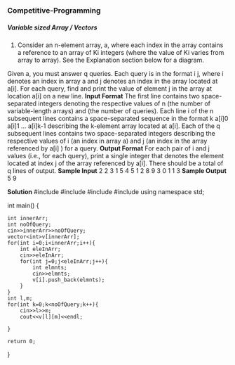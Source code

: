 ### Competitive-Programming
##### Variable sized Array / Vectors
1. Consider an n-element array, a, where each index  in the array contains a reference to an array of Ki integers (where the value of Ki varies from array to array). See the Explanation section below for a diagram.

Given a, you must answer q queries. Each query is in the format i j, where i  denotes an index in array a and j denotes an index in the array located at a[i]. For each query, find and print the value of element j in the array at location a[i] on a new line.
**Input Format**
The first line contains two space-separated integers denoting the respective values of n (the number of variable-length arrays) and  (the number of queries).
Each line i of the n subsequent lines contains a space-separated sequence in the format k a[i]0 a[i]1 … a[i]k-1 describing the k-element array located at a[i].
Each of the q subsequent lines contains two space-separated integers describing the respective values of i  (an index in array a) and j (an index in the array referenced by a[i] ) for a query.
**Output Format**
For each pair of i and j values (i.e., for each query), print a single integer that denotes the element located at index j of the array referenced by a[i]. There should be a total of q lines of output.
**Sample Input**
2 2
3 1 5 4
5 1 2 8 9 3
0 1
1 3
**Sample Output**
5
9

**Solution**
#include<cmath>
#include<cstdio>
#include<vector>
#include<iostream>
using namespace std;


int main() {
    
    int innerArr;
    int noOfQuery;
    cin>>innerArr>>noOfQuery;
    vector<int>v[innerArr];
    for(int i=0;i<innerArr;i++){
        int eleInArr;
        cin>>eleInArr;
        for(int j=0;j<eleInArr;j++){
            int elmnts;
            cin>>elmnts;
            v[i].push_back(elmnts);
        }
    }
    int l,m;
    for(int k=0;k<noOfQuery;k++){
        cin>>l>>m;
        cout<<v[l][m]<<endl;
        
    }

    return 0;
} 
